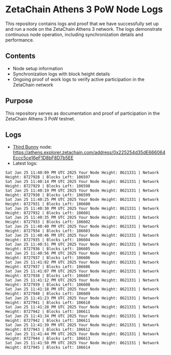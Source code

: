 # ZetaChain Athens 3 PoW Node Logs
This repository contains logs and proof that we have successfully set up and run a node on the ZetaChain Athens 3 network. The logs demonstrate continuous node operation, including synchronization details and performance.

## Contents
- Node setup information
- Synchronization logs with block height details
- Ongoing proof of work logs to verify active participation in the ZetaChain network

## Purpose
This repository serves as documentation and proof of participation in the ZetaChain Athens 3 PoW testnet.

## Logs

- [Third Bunny](https://thirdbunny.xyz/) node: https://athens.explorer.zetachain.com/address/0x225254d35dE666064Eccc5ce16eF1D8bF8D7b5EE
- Latest logs:
```
Sat Jan 25 11:40:09 PM UTC 2025 Your Node Height: 8621331 | Network Height: 8727928 | Blocks Left: 106597
Sat Jan 25 11:40:14 PM UTC 2025 Your Node Height: 8621331 | Network Height: 8727929 | Blocks Left: 106598
Sat Jan 25 11:40:19 PM UTC 2025 Your Node Height: 8621331 | Network Height: 8727930 | Blocks Left: 106599
Sat Jan 25 11:40:25 PM UTC 2025 Your Node Height: 8621331 | Network Height: 8727931 | Blocks Left: 106600
Sat Jan 25 11:40:30 PM UTC 2025 Your Node Height: 8621331 | Network Height: 8727932 | Blocks Left: 106601
Sat Jan 25 11:40:35 PM UTC 2025 Your Node Height: 8621331 | Network Height: 8727933 | Blocks Left: 106602
Sat Jan 25 11:40:40 PM UTC 2025 Your Node Height: 8621331 | Network Height: 8727934 | Blocks Left: 106603
Sat Jan 25 11:40:46 PM UTC 2025 Your Node Height: 8621331 | Network Height: 8727935 | Blocks Left: 106604
Sat Jan 25 11:40:51 PM UTC 2025 Your Node Height: 8621331 | Network Height: 8727936 | Blocks Left: 106605
Sat Jan 25 11:40:56 PM UTC 2025 Your Node Height: 8621331 | Network Height: 8727937 | Blocks Left: 106606
Sat Jan 25 11:41:02 PM UTC 2025 Your Node Height: 8621331 | Network Height: 8727937 | Blocks Left: 106606
Sat Jan 25 11:41:07 PM UTC 2025 Your Node Height: 8621331 | Network Height: 8727938 | Blocks Left: 106607
Sat Jan 25 11:41:12 PM UTC 2025 Your Node Height: 8621331 | Network Height: 8727939 | Blocks Left: 106608
Sat Jan 25 11:41:18 PM UTC 2025 Your Node Height: 8621331 | Network Height: 8727940 | Blocks Left: 106609
Sat Jan 25 11:41:23 PM UTC 2025 Your Node Height: 8621331 | Network Height: 8727941 | Blocks Left: 106610
Sat Jan 25 11:41:28 PM UTC 2025 Your Node Height: 8621331 | Network Height: 8727942 | Blocks Left: 106611
Sat Jan 25 11:41:34 PM UTC 2025 Your Node Height: 8621331 | Network Height: 8727942 | Blocks Left: 106611
Sat Jan 25 11:41:39 PM UTC 2025 Your Node Height: 8621331 | Network Height: 8727943 | Blocks Left: 106612
Sat Jan 25 11:41:44 PM UTC 2025 Your Node Height: 8621331 | Network Height: 8727944 | Blocks Left: 106613
Sat Jan 25 11:41:50 PM UTC 2025 Your Node Height: 8621331 | Network Height: 8727945 | Blocks Left: 106614
```
